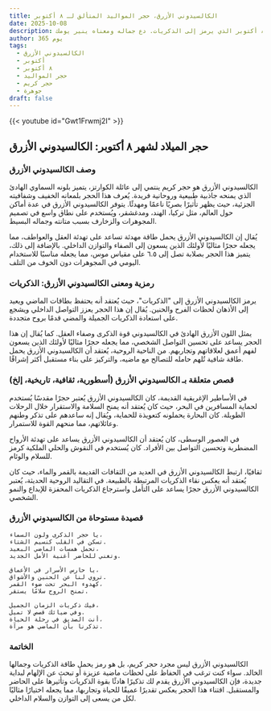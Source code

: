 ```yaml
---
title: الكالسيدوني الأزرق، حجر المواليد المتألق لـ ٨ أكتوبر
date: 2025-10-08
description: اشعر بأهمية الكالسيدوني الأزرق، حجر المواليد لـ ٨ أكتوبر الذي يرمز إلى الذكريات. دع جماله ومعناه ينير يومك.
author: 365 يوم
tags:
  - الكالسيدوني الأزرق
  - أكتوبر
  - ٨ أكتوبر
  - حجر المواليد
  - حجر كريم
  - جوهرة
draft: false
---
```


{{< youtube id="Gwt1Frwmj2I" >}}

## حجر الميلاد لشهر ٨ أكتوبر: الكالسيدوني الأزرق

### وصف الكالسيدوني الأزرق

الكالسيدوني الأزرق هو حجر كريم ينتمي إلى عائلة الكوارتز، يتميز بلونه السماوي الهادئ الذي يمنحه جاذبية طبيعية وروحانية فريدة. يُعرف هذا الحجر بلمعانه الخفيف وشفافيته الجزئية، حيث يظهر تأثيرًا بصريًا ناعمًا ومهدئًا. يتوفر الكالسيدوني الأزرق في عدة أماكن حول العالم، مثل تركيا، الهند، ومدغشقر، ويُستخدم على نطاق واسع في تصميم المجوهرات والزخارف بسبب متانته وجماله البسيط.

يُقال إن الكالسيدوني الأزرق يحمل طاقة مهدئة تساعد على تهدئة العقل والعواطف، مما يجعله حجرًا مثاليًا لأولئك الذين يسعون إلى الصفاء والتوازن الداخلي. بالإضافة إلى ذلك، يتميز هذا الحجر بصلابة تصل إلى ٦.٥ على مقياس موس، مما يجعله مناسبًا للاستخدام اليومي في المجوهرات دون الخوف من التلف.

### رمزية ومعنى الكالسيدوني الأزرق: الذكريات

يرمز الكالسيدوني الأزرق إلى "الذكريات"، حيث يُعتقد أنه يحتفظ بطاقات الماضي ويعيد إلى الأذهان لحظات الفرح والحنين. يُقال إن هذا الحجر يعزز التواصل الداخلي ويشجع على استعادة الذكريات الجميلة والمضي قدمًا بروح متجددة.

يمثل اللون الأزرق الهادئ في الكالسيدوني قوة الذكرى وصفاء العقل. كما يُقال إن هذا الحجر يساعد على تحسين التواصل الشخصي، مما يجعله حجرًا مثاليًا لأولئك الذين يسعون لفهم أعمق لعلاقاتهم وتجاربهم. من الناحية الروحية، يُعتقد أن الكالسيدوني الأزرق يحمل طاقة شافية تُلهم حامله للتصالح مع ماضيه، والتركيز على بناء مستقبل أكثر إشراقًا.

### قصص متعلقة بـ الكالسيدوني الأزرق (أسطورية، ثقافية، تاريخية، إلخ)

في الأساطير الإغريقية القديمة، كان الكالسيدوني الأزرق يُعتبر حجرًا مقدسًا يُستخدم لحماية المسافرين في البحر، حيث كان يُعتقد أنه يمنح السلامة والاستقرار خلال الرحلات الطويلة. كان البحارة يحملونه كتعويذة للحماية، ويُقال إنه ساعدهم على تذكر وطنهم وعائلاتهم، مما منحهم القوة للاستمرار.

في العصور الوسطى، كان يُعتقد أن الكالسيدوني الأزرق يساعد على تهدئة الأرواح المضطربة وتحسين التواصل بين الأفراد. كان يُستخدم في النقوش والحلي الملكية كرمز للسلام والوئام.

ثقافيًا، ارتبط الكالسيدوني الأزرق في العديد من الثقافات القديمة بالقمر والماء، حيث كان يُعتقد أنه يعكس نقاء الذكريات المرتبطة بالطبيعة. في التقاليد الروحية الحديثة، يُعتبر الكالسيدوني الأزرق حجرًا يساعد على التأمل واسترجاع الذكريات المحفزة للإبداع والنمو الشخصي.

### قصيدة مستوحاة من الكالسيدوني الأزرق

```
يا حجر الذكرى ولون السماء،  
تسكن في القلب كنسيم الشتاء.  
تحمل همسات الماضي البعيد،  
وتغني للحاضر أغنية الأمل الجديد.

يا حارس الأسرار في الأعماق،  
تروي لنا عن الحنين والأشواق.  
كهدوء البحر تحت ضوء القمر،  
تمنح الروح سلامًا يستقر.

فيك ذكريات الزمان الجميل،  
وفي ضيائك قصص لا تميل.  
أنت الصديق في رحلة الحياة،  
تذكرنا بأن الماضي هو مرآة.
```

### الخاتمة

الكالسيدوني الأزرق ليس مجرد حجر كريم، بل هو رمز يحمل طاقة الذكريات وجمالها الخالد. سواء كنت ترغب في الحفاظ على لحظات ماضية عزيزة أو تبحث عن الإلهام لبداية جديدة، فإن الكالسيدوني الأزرق يقدم لك تذكيرًا هادئًا بقوة الذكريات وتأثيرها على الحاضر والمستقبل. اقتناء هذا الحجر يعكس تقديرًا عميقًا للحياة وتجاربها، مما يجعله اختيارًا مثاليًا لكل من يسعى إلى التوازن والسلام الداخلي.